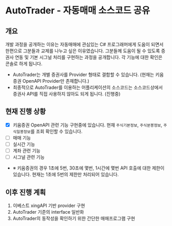 # AutoTrader - 자동매매 소스코드 공유

## 개요

개발 과정을 공개하는 이유는 자동매매에 관심있는 C# 프로그래머에게 도움이 되면서 한편으로 그분들과 교제를 나누고 싶은 이유였습니다. 그분들께 도움이 될 수 있도록 증권사 연동 및 기본 시그널 처리를 구현하는 과정을 공개합니다.
각 기능에 대한 확인은 콘솔로 하게 됩니다.

- AutoTrader는 개별 증권사를 Provider 형태로 결합할 수 있습니다. (현재는 키움증권 OpenAPI Provider만 존재합니다.)
- 최종적으로 AutoTrader를 이용하는 어플리케이션의 소스코드는 소스코드상에서 증권사 API를 직접 사용하지 않아도 되게 됩니다. (진행중)

## 현재 진행 상황

- [x] 키움증권 OpenAPI 관련 기능 구현중에 있습니다. 현재 `주식기본정보`, `주식분봉정보`, `주식일봉정보`를 조회 확인할 수 있습니다.
- [ ] 매매 기능
- [ ] 실시간 기능
- [ ] 계좌 관련 기능
- [ ] 시그널 관련 기능
- ※ 키움증권의 경우 1초에 5번, 30초에 몇번, 1시간에 몇번 API 호출에 대한 제한이 있습니다. 현재는 1초에 5번의 제한만 처리되어 있습니다.

## 이후 진행 계획
1. 이베스트 xingAPI 기반 provider 구현
1. AutoTrader 기준의 interface 일반화
1. AutoTrader의 동작성을 확인하기 위한 간단한 매매프로그램 구현
